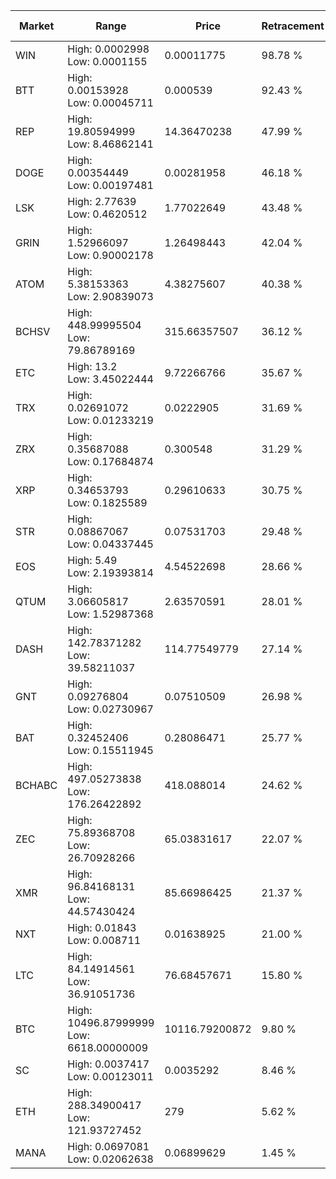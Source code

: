 | Market | Range | Price| Retracement | Doubles to 50% |
| --- | --- | --- | --- | --- |
| WIN | High: 0.0002998<br />Low: 0.0001155 | 0.00011775 | 98.78 % | 1.76 |
| BTT | High: 0.00153928<br />Low: 0.00045711 | 0.000539 | 92.43 % | 1.85 |
| REP | High: 19.80594999<br />Low: 8.46862141 | 14.36470238 | 47.99 % | 0.00 |
| DOGE | High: 0.00354449<br />Low: 0.00197481 | 0.00281958 | 46.18 % | 0.00 |
| LSK | High: 2.77639<br />Low: 0.4620512 | 1.77022649 | 43.48 % | 0.00 |
| GRIN | High: 1.52966097<br />Low: 0.90002178 | 1.26498443 | 42.04 % | 0.00 |
| ATOM | High: 5.38153363<br />Low: 2.90839073 | 4.38275607 | 40.38 % | 0.00 |
| BCHSV | High: 448.99995504<br />Low: 79.86789169 | 315.66357507 | 36.12 % | 0.00 |
| ETC | High: 13.2<br />Low: 3.45022444 | 9.72266766 | 35.67 % | 0.00 |
| TRX | High: 0.02691072<br />Low: 0.01233219 | 0.0222905 | 31.69 % | 0.00 |
| ZRX | High: 0.35687088<br />Low: 0.17684874 | 0.300548 | 31.29 % | 0.00 |
| XRP | High: 0.34653793<br />Low: 0.1825589 | 0.29610633 | 30.75 % | 0.00 |
| STR | High: 0.08867067<br />Low: 0.04337445 | 0.07531703 | 29.48 % | 0.00 |
| EOS | High: 5.49<br />Low: 2.19393814 | 4.54522698 | 28.66 % | 0.00 |
| QTUM | High: 3.06605817<br />Low: 1.52987368 | 2.63570591 | 28.01 % | 0.00 |
| DASH | High: 142.78371282<br />Low: 39.58211037 | 114.77549779 | 27.14 % | 0.00 |
| GNT | High: 0.09276804<br />Low: 0.02730967 | 0.07510509 | 26.98 % | 0.00 |
| BAT | High: 0.32452406<br />Low: 0.15511945 | 0.28086471 | 25.77 % | 0.00 |
| BCHABC | High: 497.05273838<br />Low: 176.26422892 | 418.088014 | 24.62 % | 0.00 |
| ZEC | High: 75.89368708<br />Low: 26.70928266 | 65.03831617 | 22.07 % | 0.00 |
| XMR | High: 96.84168131<br />Low: 44.57430424 | 85.66986425 | 21.37 % | 0.00 |
| NXT | High: 0.01843<br />Low: 0.008711 | 0.01638925 | 21.00 % | 0.00 |
| LTC | High: 84.14914561<br />Low: 36.91051736 | 76.68457671 | 15.80 % | 0.00 |
| BTC | High: 10496.87999999<br />Low: 6618.00000009 | 10116.79200872 | 9.80 % | 0.00 |
| SC | High: 0.0037417<br />Low: 0.00123011 | 0.0035292 | 8.46 % | 0.00 |
| ETH | High: 288.34900417<br />Low: 121.93727452 | 279 | 5.62 % | 0.00 |
| MANA | High: 0.0697081<br />Low: 0.02062638 | 0.06899629 | 1.45 % | 0.00 |
